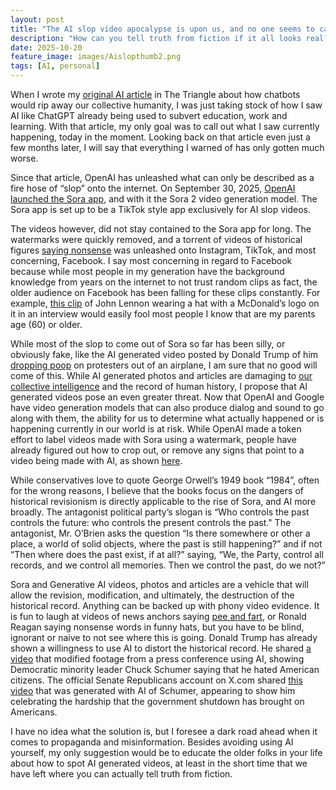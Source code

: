```yaml
---
layout: post
title: "The AI slop video apocalypse is upon us, and no one seems to care"
description: "How can you tell truth from fiction if it all looks real?"
date: 2025-10-20
feature_image: images/Aislopthumb2.png
tags: [AI, personal]
---
```


When I wrote my [original AI article](https://www.thetriangle.org/opinion/chatgpt-is-a-clear-and-present-danger/) in The Triangle about how chatbots would rip away our collective humanity, I was just taking stock of how I saw AI like ChatGPT already being used to subvert education, work and learning. With that article, my only goal was to call out what I saw currently happening, today in the moment. Looking back on that article even just a few months later, I will say that everything I warned of has only gotten much worse.

<!--more-->

Since that article, OpenAI has unleashed what can only be described as a fire hose of “slop” onto the internet. On September 30, 2025, [OpenAI launched the Sora app](https://openai.com/index/sora-2/), and with it the Sora 2 video generation model. The Sora app is set up to be a TikTok style app exclusively for AI slop videos. 

The videos however, did not stay contained to the Sora app for long. The watermarks were quickly removed, and a torrent of videos of historical figures [saying nonsense](https://www.instagram.com/reel/DP2DD_mksCe/?utm_source=ig_web_copy_link&igsh=MzRlODBiNWFlZA==) was unleashed onto Instagram, TikTok, and most concerning, Facebook. I say most concerning in regard to Facebook because while most people in my generation have the background knowledge from years on the internet to not trust random clips as fact, the older audience on Facebook has been falling for these clips constantly. For example, [this clip](https://www.instagram.com/p/DPqI7-sjeIU/) of John Lennon wearing a hat with a McDonald’s logo on it in an interview would easily fool most people I know that are my parents age (60) or older.

While most of the slop to come out of Sora so far has been silly, or obviously fake, like the AI generated video posted by Donald Trump of him [dropping poop](https://truthsocial.com/@realDonaldTrump/posts/115398251623299921) on protesters out of an airplane, I am sure that no good will come of this. While AI generated photos and articles are damaging to [our collective intelligence](https://www.microsoft.com/en-us/research/wp-content/uploads/2025/01/lee_2025_ai_critical_thinking_survey.pdf) and the record of human history, I propose that AI generated videos pose an even greater threat. Now that OpenAI and Google have video generation models that can also produce dialog and sound to go along with them, the ability for us to determine what actually happened or is happening currently in our world is at risk. While OpenAI made a token effort to label videos made with Sora using a watermark, people have already figured out how to crop out, or remove any signs that point to a video being made with AI, as shown [here](https://www.instagram.com/p/DQAVAkdD4tn/).

While conservatives love to quote George Orwell’s 1949 book “1984”, often for the wrong reasons, I believe that the books focus on the dangers of historical revisionism is directly applicable to the rise of Sora, and AI more broadly. The antagonist political party’s slogan is “Who controls the past controls the future: who controls the present controls the past." The antagonist, Mr. O’Brien asks the question “Is there somewhere or other a place, a world of solid objects, where the past is still happening?” and if not “Then where does the past exist, if at all?” saying, “We, the Party, control all records, and we control all memories. Then we control the past, do we not?”

Sora and Generative AI videos, photos and articles are a vehicle that will allow the revision, modification, and ultimately, the destruction of the historical record. Anything can be backed up with phony video evidence. It is fun to laugh at videos of news anchors saying [pee and fart](https://www.instagram.com/p/DQAVAkdD4tn/), or Ronald Reagan saying nonsense words in funny hats, but you have to be blind, ignorant or naive to not see where this is going. Donald Trump has already shown a willingness to use AI to distort the historical record. He shared [a video](https://youtu.be/35gGuWlhKBU?si=MdJLE4a7b2JlwNwQ) that modified footage from a press conference using AI, showing Democratic minority leader Chuck Schumer saying that he hated American citizens. The official Senate Republicans account on X.com shared [this video](https://x.com/NRSC/status/1979187237720924195) that was generated with AI of Schumer, appearing to show him celebrating the hardship that the government shutdown has brought on Americans.

I have no idea what the solution is, but I foresee a dark road ahead when it comes to propaganda and misinformation. Besides avoiding using AI yourself, my only suggestion would be to educate the older folks in your life about how to spot AI generated videos, at least in the short time that we have left where you can actually tell truth from fiction.